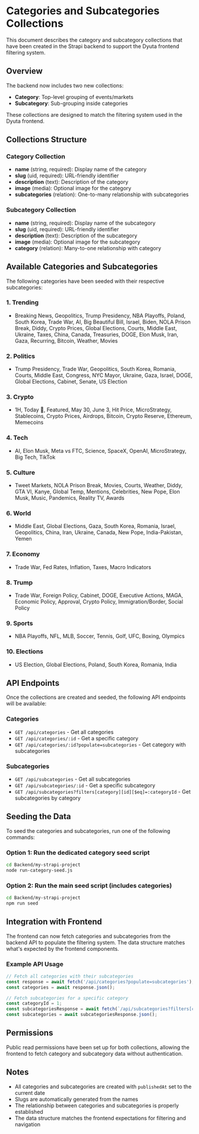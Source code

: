 # Categories and Subcategories Collections

This document describes the category and subcategory collections that have been created in the Strapi backend to support the Dyuta frontend filtering system.

## Overview

The backend now includes two new collections:
- **Category**: Top-level grouping of events/markets
- **Subcategory**: Sub-grouping inside categories

These collections are designed to match the filtering system used in the Dyuta frontend.

## Collections Structure

### Category Collection
- **name** (string, required): Display name of the category
- **slug** (uid, required): URL-friendly identifier
- **description** (text): Description of the category
- **image** (media): Optional image for the category
- **subcategories** (relation): One-to-many relationship with subcategories

### Subcategory Collection
- **name** (string, required): Display name of the subcategory
- **slug** (uid, required): URL-friendly identifier
- **description** (text): Description of the subcategory
- **image** (media): Optional image for the subcategory
- **category** (relation): Many-to-one relationship with category

## Available Categories and Subcategories

The following categories have been seeded with their respective subcategories:

### 1. Trending
- Breaking News, Geopolitics, Trump Presidency, NBA Playoffs, Poland, South Korea, Trade War, AI, Big Beautiful Bill, Israel, Biden, NOLA Prison Break, Diddy, Crypto Prices, Global Elections, Courts, Middle East, Ukraine, Taxes, China, Canada, Treasuries, DOGE, Elon Musk, Iran, Gaza, Recurring, Bitcoin, Weather, Movies

### 2. Politics
- Trump Presidency, Trade War, Geopolitics, South Korea, Romania, Courts, Middle East, Congress, NYC Mayor, Ukraine, Gaza, Israel, DOGE, Global Elections, Cabinet, Senate, US Election

### 3. Crypto
- 1H, Today 🚀, Featured, May 30, June 3, Hit Price, MicroStrategy, Stablecoins, Crypto Prices, Airdrops, Bitcoin, Crypto Reserve, Ethereum, Memecoins

### 4. Tech
- AI, Elon Musk, Meta vs FTC, Science, SpaceX, OpenAI, MicroStrategy, Big Tech, TikTok

### 5. Culture
- Tweet Markets, NOLA Prison Break, Movies, Courts, Weather, Diddy, GTA VI, Kanye, Global Temp, Mentions, Celebrities, New Pope, Elon Musk, Music, Pandemics, Reality TV, Awards

### 6. World
- Middle East, Global Elections, Gaza, South Korea, Romania, Israel, Geopolitics, China, Iran, Ukraine, Canada, New Pope, India-Pakistan, Yemen

### 7. Economy
- Trade War, Fed Rates, Inflation, Taxes, Macro Indicators

### 8. Trump
- Trade War, Foreign Policy, Cabinet, DOGE, Executive Actions, MAGA, Economic Policy, Approval, Crypto Policy, Immigration/Border, Social Policy

### 9. Sports
- NBA Playoffs, NFL, MLB, Soccer, Tennis, Golf, UFC, Boxing, Olympics

### 10. Elections
- US Election, Global Elections, Poland, South Korea, Romania, India

## API Endpoints

Once the collections are created and seeded, the following API endpoints will be available:

### Categories
- `GET /api/categories` - Get all categories
- `GET /api/categories/:id` - Get a specific category
- `GET /api/categories/:id?populate=subcategories` - Get category with subcategories

### Subcategories
- `GET /api/subcategories` - Get all subcategories
- `GET /api/subcategories/:id` - Get a specific subcategory
- `GET /api/subcategories?filters[category][id][$eq]=:categoryId` - Get subcategories by category

## Seeding the Data

To seed the categories and subcategories, run one of the following commands:

### Option 1: Run the dedicated category seed script
```bash
cd Backend/my-strapi-project
node run-category-seed.js
```

### Option 2: Run the main seed script (includes categories)
```bash
cd Backend/my-strapi-project
npm run seed
```

## Integration with Frontend

The frontend can now fetch categories and subcategories from the backend API to populate the filtering system. The data structure matches what's expected by the frontend components.

### Example API Usage

```javascript
// Fetch all categories with their subcategories
const response = await fetch('/api/categories?populate=subcategories');
const categories = await response.json();

// Fetch subcategories for a specific category
const categoryId = 1;
const subcategoriesResponse = await fetch(`/api/subcategories?filters[category][id][$eq]=${categoryId}`);
const subcategories = await subcategoriesResponse.json();
```

## Permissions

Public read permissions have been set up for both collections, allowing the frontend to fetch category and subcategory data without authentication.

## Notes

- All categories and subcategories are created with `publishedAt` set to the current date
- Slugs are automatically generated from the names
- The relationship between categories and subcategories is properly established
- The data structure matches the frontend expectations for filtering and navigation 